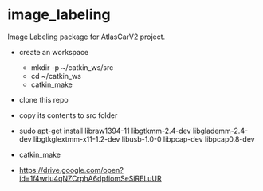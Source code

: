 # image_labeling
Image Labeling package for AtlasCarV2 project.

- create an workspace
  - mkdir -p ~/catkin_ws/src
  - cd ~/catkin_ws
  - catkin_make
- clone this repo
- copy its contents to src folder
- sudo apt-get install libraw1394-11 libgtkmm-2.4-dev libglademm-2.4-dev libgtkglextmm-x11-1.2-dev libusb-1.0-0 libpcap-dev libpcap0.8-dev
- catkin_make

- https://drive.google.com/open?id=1f4wrlu4qNZCrphA6dpfiomSeSiRELuUR
